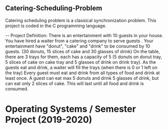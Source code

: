 ## Catering-Scheduling-Problem
 Catering scheduling problem is a classical synchronization problem.
 This project is coded in the C programming language.

-- Project Definition:
There is an entertainment with 10 guests in your house.
You have hired a waiter from a catering company to serve guests .
Your entertainment have "donut", "cake" and "drink" to be consumed by 10 guests. (30 donuts, 15 slices of cake and 30 glasses of drink)
On the table, there are 3 trays for them, each has a capacity of 5 (5 donuts on donut tray, 5 slices of cake on cake tray and 5 glasses of drink on drink tray).
As the guests eat and drink, a waiter will fill the trays (when there is 0 or 1 left on the tray)
Every guest must eat and drink from all types of food and drink at least once.
A guest can eat max 5 donuts and drink 5 glasses of drink, but can eat only 2 slices of cake.
This will last until all food and drink is consumed.

# Operating Systems / Semester Project (2019-2020)
